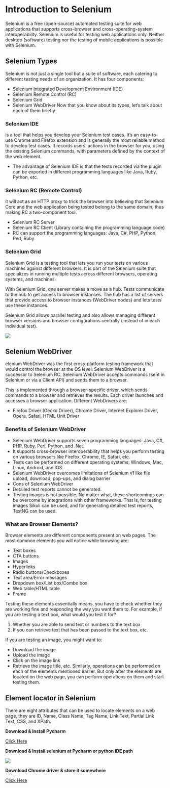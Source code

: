 # Introduction to Selenium
Selenium is a free (open-source) automated testing suite for web applications that supports cross-browser and cross-operating-system interoperability.
Selenium is useful for testing web applications only. Neither desktop (software) testing nor the testing of mobile applications is possible with Selenium.
## Selenium Types
Selenium is not just a single tool but a suite of software, each catering to different testing needs of an organization. It has four components:
- Selenium Integrated Development Environment (IDE)
- Selenium Remote Control (RC)
- Selenium Grid
- Selenium WebDriver
Now that you know about its types, let’s talk about each of them briefly
### Selenium IDE
is a tool that helps you develop your Selenium test cases. It’s an easy-to-use Chrome and Firefox extension and is generally the most reliable method to develop test cases. It records users’ actions in the browser for you, using the existing Selenium commands, with parameters defined by the context of the web element.
- The advantage of Selenium IDE is that the tests recorded via the plugin can be exported in different programming languages like Java, Ruby, Python, etc.
### Selenium RC (Remote Control)
it will act as an HTTP proxy to trick the browser into believing that Selenium Core and the web application being tested belong to the same domain, thus making RC a two-component tool.
- Selenium RC Server
- Selenium RC Client (Library containing the programming language code)
- RC can support the programming languages: Java, C#, PHP, Python, Perl, Ruby
### Selenium Grid
Selenium Grid is a testing tool that lets you run your tests on various machines against different browsers. It is part of the Selenium suite that specializes in running multiple tests across different browsers, operating systems, and machines.

With Selenium Grid, one server makes a move as a hub. Tests communicate to the hub to get access to browser instances. The hub has a list of servers that provide access to browser instances (WebDriver nodes) and lets tests use these instances.

Selenium Grid allows parallel testing and also allows managing different browser versions and browser configurations centrally (instead of in each individual test).

<img src="https://miro.medium.com/proxy/1*ZubHsUOAW_NC2-eumTwXVQ.png"/>

## Selenium WebDriver
elenium WebDriver was the first cross-platform testing framework that would control the browser at the OS level. Selenium WebDriver is a successor to Selenium RC. Selenium WebDriver accepts commands (sent in Selenium or via a Client API) and sends them to a browser.

This is implemented through a browser-specific driver, which sends commands to a browser and retrieves the results. Each driver launches and accesses a browser application. Different WebDrivers are:
- Firefox Driver (Gecko Driver), Chrome Driver, Internet Explorer Driver, Opera, Safari, HTML Unit Driver
### Benefits of Selenium WebDriver
- Selenium WebDriver supports seven programming languages: Java, C#, PHP, Ruby, Perl, Python, and .Net.
- It supports cross-browser interoperability that helps you perform testing on various browsers like Firefox, Chrome, IE, Safari, etc.
- Tests can be performed on different operating systems: Windows, Mac, Linux, Android, and iOS.
- Selenium WebDriver overcomes limitations of Selenium v1 like file upload, download, pop-ups, and dialog barrier
- Cons of Selenium WebDriver
- Detailed test reports cannot be generated.
- Testing images is not possible.
No matter what, these shortcomings can be overcome by integrations with other frameworks. That is, for testing images Sikuli can be used, and for generating detailed test reports, TestNG can be used.

### What are Browser Elements?
Browser elements are different components present on web pages. The most common elements you will notice while browsing are:
- Text boxes
- CTA buttons
- Images
- Hyperlinks
- Radio buttons/Checkboxes
- Text area/Error messages
- Dropdown box/List box/Combo box
- Web table/HTML table
- Frame

Testing these elements essentially means, you have to check whether they are working fine and responding the way you want them to. For example, if you are testing a text box, what would you test it for?

1. Whether you are able to send text or numbers to the text box
2. If you can retrieve text that has been passed to the text box, etc.

If you are testing an image, you might want to:

- Download the image
- Upload the image
- Click on the image link
- Retrieve the image title, etc.
Similarly, operations can be performed on each of the elements mentioned earlier. But only after the elements are located on the web page, you can perform operations on them and start testing them.

## Element locator in Selenium

There are eight attributes that can be used to locate elements on a web page, they are ID, Name, Class Name, Tag Name, Link Text, Partial Link Text, CSS, and XPath.

**Download & Install Pycharm**

[Click Here](https://www.guru99.com/how-to-install-python.html)

**Download & Install selenium at Pycharm or python IDE path**


<img src="https://224926-685269-raikfcquaxqncofqfm.stackpathdns.com/wp-content/uploads/2017/04/python-selenium-4.png"/>


**Download Chrome driver & store it somewhere**

[Click Here](https://chromedriver.chromium.org/downloads)
